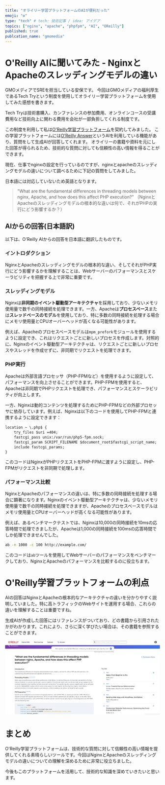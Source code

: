 ```yaml
---
title: "オライリー学習プラットフォームのAIが便利だった"
emoji: "⚙️"
type: "tech" # tech: 技術記事 / idea: アイデア
topics: ["nginx", "apache", "phpfpm", "AI", "OReilly"]
published: true
publcation_name: "gmomedia"
---
```


# O'Reilly AIに聞いてみた - NginxとApacheのスレッディングモデルの違い

GMOメディアでSREを担当している安保です。
今回はGMOメディアの福利厚生であるTech Tryという制度を使用してオライリー学習プラットフォームを使用してみた感想を書きます。

Tech Tryは技術書購入、カンファレンスの参加費用、オンラインコースの受講費用など技術向上に関わる費用を会社が一部負担してくれる制度です。

この制度を利用して私は[O'Reilly学習プラットフォーム](https://www.oreilly.com/online-learning/)を契約してみました。
この学習プラットフォームには[O’Reilly Answer](https://www.oreilly.com/online-learning/feature-answers.html)というAIを利用している機能があり、質問をして生成AIが回答してくれます。
オライリーの書籍や資料を元にした回答が得られるため、技術的な質問に対しても信頼性の高い情報を得ることができます。

現在、仕事でnginxの設定を行っているのですが、nginxとapacheのスレッディングモデルの違いについて調べるために下記の質問をしてみました。

日本語には対応していないため英語となります。

> "What are the fundamental differences in threading models between nginx, Apache, and how does this affect PHP execution?"
> （NginxとApacheのスレッディングモデルの根本的な違いは何で、それがPHPの実行にどう影響するか？）

## AIからの回答(日本語訳)

以下は、O'Reilly AIからの回答を日本語に翻訳したものです。

### イントロダクション

NginxとApacheのスレッディングモデルの根本的な違い、そしてそれがPHP実行にどう影響するかを理解することは、Webサーバーのパフォーマンスとスケーラビリティを把握する上で非常に重要です。

### スレッディングモデル

Nginxは**非同期のイベント駆動型アーキテクチャ**を採用しており、少ないメモリ使用量で数千の同時接続を処理できます。一方、Apacheは**プロセスベース**または**スレッドベースのモデル**を使用しており、特に多数の同時接続を処理する場合にメモリ使用量とCPUオーバーヘッドが高くなる可能性があります。

例えば、Apacheのプロセスベースモデルは`mpm_prefork`モジュールを使用するように設定でき、これはリクエストごとに新しいプロセスを作成します。対照的に、Nginxのイベント駆動型アーキテクチャは、リクエストごとに新しいプロセスやスレッドを作成せずに、非同期でリクエストを処理できます。

### PHP実行

Apacheは外部言語プロセッサ（PHP-FPMなど）を使用するように設定して、パフォーマンスを向上させることができます。PHP-FPMを使用すると、Apacheは非同期でPHPリクエストを処理でき、パフォーマンスとスケーラビリティが向上します。

一方、Nginxは動的コンテンツを処理するためにPHP-FPMなどの外部プロセッサに依存しています。例えば、Nginxは以下のコードを使用してPHP-FPMと連携するように設定できます：

```nginx
location ~ \.php$ {
    try_files $uri =404;
    fastcgi_pass unix:/var/run/php5-fpm.sock;
    fastcgi_param SCRIPT_FILENAME $document_root$fastcgi_script_name;
    include fastcgi_params;
}
```

このコードはNginxがPHPリクエストをPHP-FPMに渡すように設定し、PHP-FPMがリクエストを非同期で処理します。

### パフォーマンス比較

NginxとApacheのパフォーマンスの違いは、特に多数の同時接続を処理する場合に顕著になります。Nginxのイベント駆動型アーキテクチャは、少ないメモリ使用量で数千の同時接続を処理できますが、Apacheのプロセスベースモデルはメモリ使用量とCPUオーバーヘッドが高くなる可能性があります。

例えば、あるベンチマークテストでは、Nginxは10,000の同時接続を10msの応答時間で処理できましたが、Apacheは1,000の同時接続を100msの応答時間でしか処理できませんでした。

```bash
ab -n 1000 -c 100 http://example.com/
```

このコードは`ab`ツールを使用してWebサーバーのパフォーマンスをベンチマークしており、NginxとApacheのパフォーマンスを比較するのに役立ちます。

# O'Reilly学習プラットフォームの利点

AIの回答はNginxとApacheの根本的なアーキテクチャの違いを分かりやすく説明していました。特に高トラフィックのWebサイトを運用する場合、これらの違いを理解することは重要ですね。

生成AIが作成した回答にはリファレンスがついており、どの書籍から引用されたかがわかります。これにより、さらに深く学びたい場合は、その書籍を参照することができます。

![O'Reilly AI interface](/images/oreilly/ai.png)

# まとめ
O'Reilly学習プラットフォームは、技術的な質問に対して信頼性の高い情報を提供してくれる素晴らしいツールです。今回はNginxとApacheのスレッディングモデルの違いについての理解を深めるために非常に役立ちました。

今後もこのプラットフォームを活用して、技術的な知識を深めていきたいと思います。
